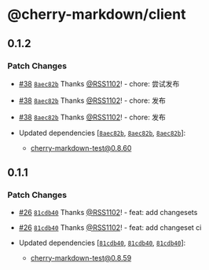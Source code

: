 # @cherry-markdown/client

## 0.1.2

### Patch Changes

- [#38](https://github.com/RSS1102/cherry-markdown/pull/38) [`8aec82b`](https://github.com/RSS1102/cherry-markdown/commit/8aec82bde1c77827f0b2bc4a558399f701b5fdac) Thanks [@RSS1102](https://github.com/RSS1102)! - chore: 尝试发布

- [#38](https://github.com/RSS1102/cherry-markdown/pull/38) [`8aec82b`](https://github.com/RSS1102/cherry-markdown/commit/8aec82bde1c77827f0b2bc4a558399f701b5fdac) Thanks [@RSS1102](https://github.com/RSS1102)! - chore: 发布

- [#38](https://github.com/RSS1102/cherry-markdown/pull/38) [`8aec82b`](https://github.com/RSS1102/cherry-markdown/commit/8aec82bde1c77827f0b2bc4a558399f701b5fdac) Thanks [@RSS1102](https://github.com/RSS1102)! - chore: 发布

- Updated dependencies [[`8aec82b`](https://github.com/RSS1102/cherry-markdown/commit/8aec82bde1c77827f0b2bc4a558399f701b5fdac), [`8aec82b`](https://github.com/RSS1102/cherry-markdown/commit/8aec82bde1c77827f0b2bc4a558399f701b5fdac), [`8aec82b`](https://github.com/RSS1102/cherry-markdown/commit/8aec82bde1c77827f0b2bc4a558399f701b5fdac)]:
  - cherry-markdown-test@0.8.60

## 0.1.1

### Patch Changes

- [#26](https://github.com/RSS1102/cherry-markdown/pull/26) [`81cdb40`](https://github.com/RSS1102/cherry-markdown/commit/81cdb4031183f226caeadfcf99a400fc6d61ad07) Thanks [@RSS1102](https://github.com/RSS1102)! - feat: add changesets

- [#26](https://github.com/RSS1102/cherry-markdown/pull/26) [`81cdb40`](https://github.com/RSS1102/cherry-markdown/commit/81cdb4031183f226caeadfcf99a400fc6d61ad07) Thanks [@RSS1102](https://github.com/RSS1102)! - feat: add changeset ci

- Updated dependencies [[`81cdb40`](https://github.com/RSS1102/cherry-markdown/commit/81cdb4031183f226caeadfcf99a400fc6d61ad07), [`81cdb40`](https://github.com/RSS1102/cherry-markdown/commit/81cdb4031183f226caeadfcf99a400fc6d61ad07), [`81cdb40`](https://github.com/RSS1102/cherry-markdown/commit/81cdb4031183f226caeadfcf99a400fc6d61ad07)]:
  - cherry-markdown-test@0.8.59
